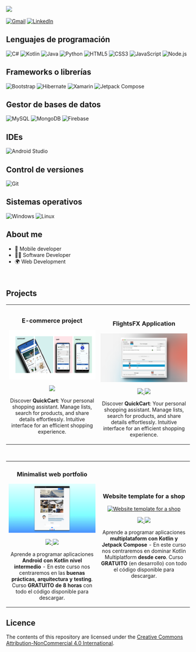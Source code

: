 <img src="https://github.com/Raurez/Image-repo-profile/blob/main/Ra%C3%BAl%20Ram%C3%ADrez%20Botella.svg">

[![Gmail](https://img.shields.io/badge/Gmail-D14836?style=for-the-badge&logo=gmail&logoColor=white)](mailto:raurambot@gmail.com)
[![LinkedIn](https://img.shields.io/badge/LinkedIn-0077B5?style=for-the-badge&logo=linkedin&logoColor=white)](https://www.linkedin.com/in/ra%C3%BAl-ram%C3%ADrez-botella-998523302/)

## Lenguajes de programación

![C#](https://img.shields.io/badge/C%23-239120?style=for-the-badge&logo=c-sharp&logoColor=white)
![Kotlin](https://img.shields.io/badge/Kotlin-0095D5?style=for-the-badge&logo=kotlin&logoColor=white)
![Java](https://img.shields.io/badge/Java-007396?style=for-the-badge&logo=java&logoColor=white)
![Python](https://img.shields.io/badge/Python-3776AB?style=for-the-badge&logo=python&logoColor=white)
![HTML5](https://img.shields.io/badge/HTML5-E34F26?style=for-the-badge&logo=html5&logoColor=white)
![CSS3](https://img.shields.io/badge/CSS3-1572B6?style=for-the-badge&logo=css3&logoColor=white)
![JavaScript](https://img.shields.io/badge/JavaScript-F7DF1E?style=for-the-badge&logo=javascript&logoColor=black)
![Node.js](https://img.shields.io/badge/Node.js-339933?style=for-the-badge&logo=nodedotjs&logoColor=white)

## Frameworks o librerías

![Bootstrap](https://img.shields.io/badge/Bootstrap-563D7C?style=for-the-badge&logo=bootstrap&logoColor=white)
![Hibernate](https://img.shields.io/badge/Hibernate-59666C?style=for-the-badge&logo=hibernate&logoColor=white)
![Xamarin](https://img.shields.io/badge/Xamarin-3498DB?style=for-the-badge&logo=xamarin&logoColor=white)
![Jetpack Compose](https://img.shields.io/badge/Jetpack_Compose-4285F4?style=for-the-badge&logo=jetpack-compose&logoColor=white)

## Gestor de bases de datos

![MySQL](https://img.shields.io/badge/MySQL-4479A1?style=for-the-badge&logo=mysql&logoColor=white)
![MongoDB](https://img.shields.io/badge/MongoDB-47A248?style=for-the-badge&logo=mongodb&logoColor=white)
![Firebase](https://img.shields.io/badge/Firebase-FFCA28?style=for-the-badge&logo=firebase&logoColor=white)

## IDEs
![Android Studio](https://img.shields.io/badge/android-studio-3DDC84?style=for-the-badge&logo=android%20studio&logoColor=white&labelColor=black)

## Control de versiones

![Git](https://img.shields.io/badge/Git-F05032?style=for-the-badge&logo=git&logoColor=white)

## Sistemas operativos

![Windows](https://img.shields.io/badge/Windows-0078D6?style=for-the-badge&logo=windows&logoColor=white)
![Linux](https://img.shields.io/badge/Linux-FCC624?style=for-the-badge&logo=linux&logoColor=black)


## About me

- 📲 Mobile developer
- 👨‍💻 Software Developer      
- 🌍 Web Development

<br>

## Projects 
<table>
<tr>
<td width="50%">
<h3 align="center">E-commerce project</h3>
<div align="center">
<a href="https://github.com/ArisGuimera/Android-Expert" target="_blank"><img src="https://github.com/Raurez/Image-repo-profile/blob/main/Mockpu_play_store.png" width="450" alt="E-commerce project"></a>
<p>
<a href="https://github.com/ArisGuimera/Android-Expert" target="_blank">
<img src="https://img.shields.io/badge/CÓDIGO-ff9?style=for-the-badge&logo=github&logoColor=black">
</a>
</p>
</p>Discover <strong>QuickCart</strong>: Your personal shopping assistant. Manage lists, search for products, and share details effortlessly. Intuitive interface for an efficient shopping experience.</p>
</div>
                                                                                      
</td>

<td width="50%">
<br>
<h3 align="center">FlightsFX Application</h3>
<div align="center">                                       
<a href="https://github.com/ArisGuimera/SimpleAndroidMVVM" target="_blank"><img src="https://github.com/Raurez/Image-repo-profile/blob/main/MessagesFX.png" width="450" alt="FlightsFX Application"></a>
<br>
<p>
<a href="https://github.com/ArisGuimera/SimpleAndroidMVVM" target="_blank">
<img src="https://img.shields.io/badge/C%C3%93DIGO-80ffaa?style=for-the-badge&logo=github&logoColor=black">
</a>
<a href="https://youtu.be/hhhSMXi0R3E" target="_blank">
<img src="https://img.shields.io/badge/-Youtube-green?style=for-the-badge&color=3fFD7f">
</a>
</p>
</p>Discover <strong>QuickCart</strong>: Your personal shopping assistant. Manage lists, search for products, and share details effortlessly. Intuitive interface for an efficient shopping experience.</p>
</div>                                                             
</table>                                                                                 
</div>
<br>

<table>
<tr>
<td width="50%">
<h3 align="center">Minimalist web portfolio</h3>
<div align="center">
<a href="https://github.com/ArisGuimera/Android-Expert-Intermedio" target="_blank"><img src="https://github.com/Raurez/Image-repo-profile/blob/main/portafolio_minimalista.png" width="350" alt="Minimalist web portfolio"></a>
<p>
<a href="https://github.com/ArisGuimera/Android-Expert-Intermedio" target="_blank">
<img src="https://img.shields.io/badge/CÓDIGO-ff9?style=for-the-badge&logo=github&logoColor=black">
</a>
<a href="https://youtu.be/UaR7GSNACsM" target="_blank">
<img src="https://img.shields.io/badge/-Youtube-green?style=for-the-badge&color=fbfc40">
</a>
</p>
<p>Aprende a programar aplicaciones <strong>Android con Kotlin nivel intermedio</strong> - En este curso nos centraremos en las <strong>buenas prácticas, arquitectura y testing</strong>. Curso <strong>GRATUITO de 8 horas</strong> con todo el código disponible para descargar.</p>
</div>
                                                                                      
</td>       

<td width="50%">
<h3 align="center">Website template for a shop</h3>
<div align="center">
<a href="https://github.com/ArisGuimera/Curso-Kotlin-Multiplatform" target="_blank"><img src="https://github.com/Raurez/Image-repo-profile/blob/main/shop_templete.png" width="350" alt="Website template for a shop"></a>
<p>
<a href="https://github.com/ArisGuimera/Curso-Kotlin-Multiplatform" target="_blank">
<img src="https://img.shields.io/badge/C%C3%93DIGO-cfaae0?style=for-the-badge&logo=github&logoColor=black">
</a>
<a href="https://youtube.com/playlist?list=PL8ie04dqq7_NUvBcMMosVRAbqZDWmRzX3&si=FdS-Z07ZFAUjDHAE" target="_blank">
<img src="https://img.shields.io/badge/-Youtube-green?style=for-the-badge&color=ff00f4">
</a>
</p>
<p>Aprende a programar aplicaciones <strong>multiplataform con Kotlin y Jetpack Compose</strong> - En este curso nos centraremos en dominar Kotlin Multiplatform <strong>desde cero</strong>. Curso <strong>GRATUITO</strong> (en desarrollo) con todo el código disponible para descargar.</p>
</div>
                                                                                      
</td>  
</table>

## Licence

The contents of this repository are licensed under the [Creative Commons Attribution-NonCommercial 4.0 International](https://creativecommons.org/licenses/by-nc/4.0/).
</div>
<br>
